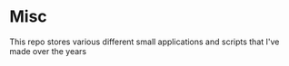 # Misc
This repo stores various different small applications and scripts that I've made over the years
